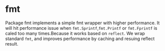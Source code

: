 # fmt

Package fmt implements a simple fmt wrapper with higher performance.
It will hit performance issue when `fmt.Sprintf`,`fmt.Printf` or `fmt.Fprintf` is caled too many times.Because it works based on `reflect`.
We wrap standard `fmt`, and improves performance by caching and resuing reflect result.